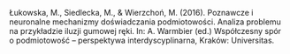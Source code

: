 ﻿---
layout: post
date:   2016-01-04 09:00:00
link: https://ruj.uj.edu.pl/xmlui/handle/item/36257
categories: book
---

Łukowska, M., Siedlecka, M., & Wierzchoń, M. (2016). Poznawcze i neuronalne mechanizmy doświadczania podmiotowości. Analiza problemu na przykładzie iluzji gumowej ręki. In: A. Warmbier (ed.) Współczesny spór o podmiotowość – perspektywa interdyscyplinarna, Kraków: Universitas.
